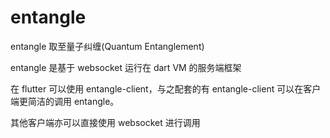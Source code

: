 # entangle

entangle 取至量子纠缠(Quantum Entanglement)

entangle 是基于 websocket 运行在 dart VM 的服务端框架

在 flutter 可以使用 entangle-client，与之配套的有 entangle-client 可以在客户端更简洁的调用 entangle。

其他客户端亦可以直接使用 websocket 进行调用
